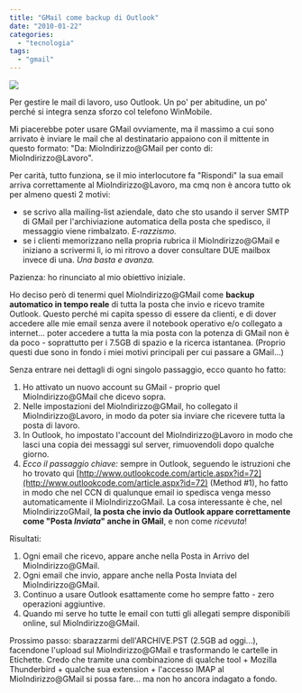 ```yaml
---
title: "GMail come backup di Outlook"
date: "2010-01-22"
categories: 
  - "tecnologia"
tags: 
  - "gmail"
---
```


[![](images/gmail.jpg)](http://www.kevinscrate.com/blog/wp-content/uploads/2009/01/gmail.jpg)

Per gestire le mail di lavoro, uso Outlook. Un po' per abitudine, un po' perché si integra senza sforzo col telefono WinMobile.

Mi piacerebbe poter usare GMail ovviamente, ma il massimo a cui sono arrivato è inviare le mail che al destinatario appaiono con il mittente in questo formato: "Da: MioIndirizzo@GMail per conto di: MioIndirizzo@Lavoro".

Per carità, tutto funziona, se il mio interlocutore fa "Rispondi" la sua email arriva correttamente al MioIndirizzo@Lavoro, ma cmq non è ancora tutto ok per almeno questi 2 motivi:

- se scrivo alla mailing-list aziendale, dato che sto usando il server SMTP di GMail per l'archiviazione automatica della posta che spedisco, il messaggio viene rimbalzato. _E-razzismo._
- se i clienti memorizzano nella propria rubrica il MioIndirizzo@GMail e iniziano a scrivermi lì, io mi ritrovo a dover consultare DUE mailbox invece di una. _Una basta e avanza._

Pazienza: ho rinunciato al mio obiettivo iniziale.

Ho deciso però di tenermi quel MioIndirizzo@GMail come **backup automatico in tempo reale** di tutta la posta che invio e ricevo tramite Outlook. Questo perché mi capita spesso di essere da clienti, e di dover accedere alle mie email senza avere il notebook operativo e/o collegato a internet... poter accedere a tutta la mia posta con la potenza di GMail non è da poco - soprattutto per i 7.5GB di spazio e la ricerca istantanea. (Proprio questi due sono in fondo i miei motivi principali per cui passare a GMail...)

Senza entrare nei dettagli di ogni singolo passaggio, ecco quanto ho fatto:

1. Ho attivato un nuovo account su GMail - proprio quel MioIndirizzo@GMail che dicevo sopra.
2. Nelle impostazioni del MioIndirizzo@GMail, ho collegato il MioIndirizzo@Lavoro, in modo da poter sia inviare che ricevere tutta la posta di lavoro.
3. In Outlook, ho impostato l'account del MioIndirizzo@Lavoro in modo che lasci una copia dei messaggi sul server, rimuovendoli dopo qualche giorno.
4. _Ecco il passaggio chiave:_ sempre in Outlook, seguendo le istruzioni che ho trovato qui [http://www.outlookcode.com/article.aspx?id=72](http://www.outlookcode.com/article.aspx?id=72) (Method #1), ho fatto in modo che nel CCN di qualunque email io spedisca venga messo automaticamente il MioIndirizzoGMail. La cosa interessante è che, nel MioIndirizzoGMail, **la posta che invio da Outlook appare correttamente come "Posta _Inviata_" anche in GMail**, e non come _ricevuta_!

Risultati:

1. Ogni email che ricevo, appare anche nella Posta in Arrivo del MioIndirizzo@GMail.
2. Ogni email che invio, appare anche nella Posta Inviata del MioIndirizzo@GMail.
3. Continuo a usare Outlook esattamente come ho sempre fatto - zero operazioni aggiuntive.
4. Quando mi serve ho tutte le email con tutti gli allegati sempre disponibili online, sul MioIndirizzo@GMail.

Prossimo passo: sbarazzarmi dell'ARCHIVE.PST (2.5GB ad oggi...), facendone l'upload sul MioIndirizzo@GMail e trasformando le cartelle in Etichette. Credo che tramite una combinazione di qualche tool + Mozilla Thunderbird + qualche sua extension + l'accesso IMAP al MioIndirizzo@GMail si possa fare... ma non ho ancora indagato a fondo.

